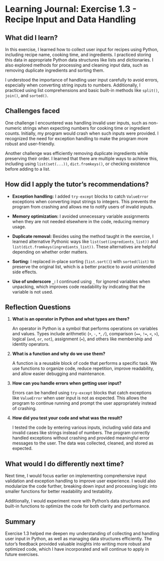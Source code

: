 # Learning Journal: Exercise 1.3 - Recipe Input and Data Handling

## What did I learn?

In this exercise, I learned how to collect user input for recipes using Python, including recipe name, cooking time, and ingredients. I practiced storing this data in appropriate Python data structures like lists and dictionaries. I also explored methods for processing and cleaning input data, such as removing duplicate ingredients and sorting them.

I understood the importance of handling user input carefully to avoid errors, especially when converting string inputs to numbers. Additionally, I practiced using list comprehensions and basic built-in methods like `split()`, `join()`, and `sorted()`.

## Challenges faced

One challenge I encountered was handling invalid user inputs, such as non-numeric strings when expecting numbers for cooking time or ingredient counts. Initially, my program would crash when such inputs were provided. I recognized the need for exception handling to make the program more robust and user-friendly.

Another challenge was efficiently removing duplicate ingredients while preserving their order. I learned that there are multiple ways to achieve this, including using `list(set(...))`, `dict.fromkeys()`, or checking existence before adding to a list.

## How did I apply the tutor’s recommendations?

- **Exception handling:** I added `try-except` blocks to catch `ValueError` exceptions when converting input strings to integers. This prevents the program from crashing and allows me to notify users of invalid inputs.

- **Memory optimization:** I avoided unnecessary variable assignments when they are not needed elsewhere in the code, reducing memory usage.

- **Duplicate removal:** Besides using the method taught in the exercise, I learned alternative Pythonic ways like `list(set(ingredients_list))` and `list(dict.fromkeys(ingredients_list))`. These alternatives are helpful depending on whether order matters.

- **Sorting:** I replaced in-place sorting (`list.sort()`) with `sorted(list)` to preserve the original list, which is a better practice to avoid unintended side effects.

- **Use of underscore `_`:** I continued using `_` for ignored variables when unpacking, which improves code readability by indicating that the variable is not used.

## Reflection Questions

1. **What is an operator in Python and what types are there?**

   An operator in Python is a symbol that performs operations on variables and values. Types include arithmetic (`+`, `-`, `*`, `/`), comparison (`==`, `!=`, `<`, `>`), logical (`and`, `or`, `not`), assignment (`=`), and others like membership and identity operators.

2. **What is a function and why do we use them?**

   A function is a reusable block of code that performs a specific task. We use functions to organize code, reduce repetition, improve readability, and allow easier debugging and maintenance.

3. **How can you handle errors when getting user input?**

   Errors can be handled using `try-except` blocks that catch exceptions like `ValueError` when user input is not as expected. This allows the program to continue running and prompt the user appropriately instead of crashing.

4. **How did you test your code and what was the result?**

   I tested the code by entering various inputs, including valid data and invalid cases like strings instead of numbers. The program correctly handled exceptions without crashing and provided meaningful error messages to the user. The data was collected, cleaned, and stored as expected.

## What would I do differently next time?

Next time, I would focus earlier on implementing comprehensive input validation and exception handling to improve user experience. I would also modularize the code further, breaking down input and processing logic into smaller functions for better readability and testability.

Additionally, I would experiment more with Python’s data structures and built-in functions to optimize the code for both clarity and performance.

## Summary

Exercise 1.3 helped me deepen my understanding of collecting and handling user input in Python, as well as managing data structures efficiently. The tutor’s feedback provided valuable insights into writing more robust and optimized code, which I have incorporated and will continue to apply in future exercises.
